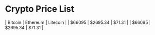 # Crypto Price List

| Bitcoin | Ethereum | Litecoin |
| $66095 | $2695.34 | $71.31 |
| $66095 | $2695.34  | $71.31    |
